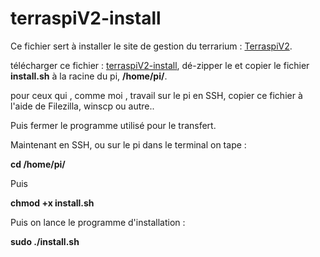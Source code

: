 # terraspiV2-install

Ce fichier sert à installer le site de gestion du terrarium : [TerraspiV2](https://github.com/weedmanu/terraspiV2).

télécharger ce fichier : [terraspiV2-install](https://github.com/weedmanu/terraspiV2-install.git), dé-zipper le et copier le fichier **install.sh** à la racine du pi, **/home/pi/**.

pour ceux qui , comme moi , travail sur le pi en SSH, copier ce fichier à l'aide de Filezilla, winscp ou autre.. 

Puis fermer le programme utilisé pour le transfert.

Maintenant en SSH, ou sur le pi dans le terminal on tape :

**cd /home/pi/**

Puis

**chmod +x install.sh**

Puis on lance le programme d'installation :

**sudo ./install.sh**
